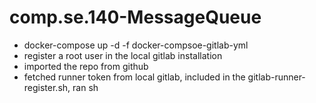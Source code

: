 # comp.se.140-MessageQueue
- docker-compose up -d -f docker-compsoe-gitlab-yml
- register a root user in the local gitlab installation
- imported the repo from github
- fetched runner token from local gitlab, included in the gitlab-runner-register.sh, ran sh